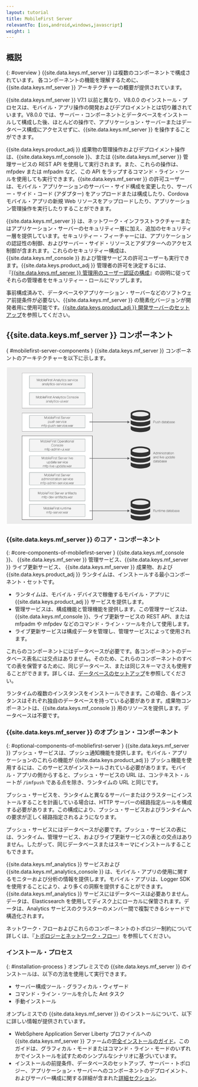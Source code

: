 ```yaml
---
layout: tutorial
title: MobileFirst Server
relevantTo: [ios,android,windows,javascript]
weight: 1
---
```

<!-- NLS_CHARSET=UTF-8 -->
## 概説
{: #overview }
{{site.data.keys.mf_server }} は複数のコンポーネントで構成されています。 各コンポーネントの機能を理解するために、{{site.data.keys.mf_server }} アーキテクチャーの概要が提供されています。

{{site.data.keys.mf_server }} V7.1 以前と異なり、V8.0.0 のインストール・プロセスは、モバイル・アプリ操作の開発およびデプロイメントとは切り離されています。V8.0.0 では、サーバー・コンポーネントとデータベースをインストールして構成した後、ほとんどの操作で、アプリケーション・サーバーまたはデータベース構成にアクセスせずに、{{site.data.keys.mf_server }} を操作することができます。

{{site.data.keys.product_adj }} 成果物の管理操作およびデプロイメント操作は、{{site.data.keys.mf_console }}、または {{site.data.keys.mf_server }} 管理サービスの REST API を使用して実行されます。また、これらの操作は、mfpdev または mfpadm など、この API をラップするコマンド・ライン・ツールを使用しても実行できます。{{site.data.keys.mf_server }} の許可ユーザーは、モバイル・アプリケーションのサーバー・サイド構成を変更したり、サーバー・サイド・コード (アダプター) をアップロードまたは構成したり、Cordova モバイル・アプリの新規 Web リソースをアップロードしたり、アプリケーション管理操作を実行したりすることができます。

{{site.data.keys.mf_server }} は、ネットワーク・インフラストラクチャーまたはアプリケーション・サーバーのセキュリティー層に加え、追加のセキュリティー層を提供しています。セキュリティー・フィーチャーには、アプリケーションの認証性の制御、およびサーバー・サイド・リソースとアダプターへのアクセス制御が含まれます。これらのセキュリティー構成は、{{site.data.keys.mf_console }} および管理サービスの許可ユーザーも実行できます。{{site.data.keys.product_adj }} 管理者の許可を決定するには、『[{{site.data.keys.mf_server }} 管理用のユーザー認証の構成](../../../installation-configuration/production/server-configuration)』の説明に従ってそれらの管理者をセキュリティー・ロールにマップします。

事前構成済みで、データベースやアプリケーション・サーバーなどのソフトウェア前提条件が必要ない、{{site.data.keys.mf_server }} の簡素化バージョンが開発者用に使用可能です。[{{site.data.keys.product_adj }} 開発サーバーのセットアップ](../../../installation-configuration/development)を参照してください。

## {{site.data.keys.mf_server }} コンポーネント
{ #mobilefirst-server-components }
{{site.data.keys.mf_server }} コンポーネントのアーキテクチャーを以下に示します。

![{{site.data.keys.mf_server }} を構成するコンポーネント](server_components.jpg)

### {{site.data.keys.mf_server }} のコア・コンポーネント
{: #core-components-of-mobilefirst-server }
{{site.data.keys.mf_console }}、
{{site.data.keys.mf_server }} 管理サービス、{{site.data.keys.mf_server }} ライブ更新サービス、
{{site.data.keys.mf_server }} 成果物、および {{site.data.keys.product_adj }} ランタイムは、インストールする最小コンポーネント・セットです。 

* ランタイムは、モバイル・デバイスで稼働するモバイル・アプリに {{site.data.keys.product_adj }} サービスを提供します。
* 管理サービスは、構成機能と管理機能を提供します。この管理サービスは、{{site.data.keys.mf_console }}、ライブ更新サービスの REST API、または mfpadm や mfpdev などのコマンド・ライン・ツールを介して使用します。 
* ライブ更新サービスは構成データを管理し、管理サービスによって使用されます。

これらのコンポーネントにはデータベースが必要です。各コンポーネントのデータベース表名には交点はありません。そのため、これらのコンポーネントのすべての表を保管するために、同じデータベース、または同じスキーマさえも使用することができます。詳しくは、[データベースのセットアップ](../../../installation-configuration/production/server-configuration)を参照してください。

ランタイムの複数のインスタンスをインストールできます。この場合、各インスタンスはそれぞれ独自のデータベースを持っている必要があります。成果物コンポーネントは、{{site.data.keys.mf_console }} 用のリソースを提供します。データベースは不要です。

### {{site.data.keys.mf_server }} のオプション・コンポーネント
{: #optional-components-of-mobliefirst-server }
{{site.data.keys.mf_server }} プッシュ・サービスは、プッシュ通知機能を提供します。モバイル・アプリケーションのこれらの機能が {{site.data.keys.product_adj }} プッシュ機能を使用するには、このサービスがインストールされている必要があります。モバイル・アプリの側からすると、プッシュ・サービスの URL は、コンテキスト・ルートが `/imfpush` である点を除き、ランタイムの URL と同じです。

プッシュ・サービスを、ランタイムと異なるサーバーまたはクラスターにインストールすることを計画している場合は、HTTP サーバーの経路指定ルールを構成する必要があります。この構成により、プッシュ・サービスおよびランタイムへの要求が正しく経路指定されるようになります。 

プッシュ・サービスにはデータベースが必要です。プッシュ・サービスの表には、ランタイム、管理サービス、およびライブ更新サービスの表との交点はありません。したがって、同じデータベースまたはスキーマにインストールすることもできます。

{{site.data.keys.mf_analytics }} サービスおよび {{site.data.keys.mf_analytics_console }} は、モバイル・アプリの使用に関するモニターおよび分析の情報を提供します。モバイル・アプリは、Logger SDK を使用することにより、より多くの洞察を提供することができます。{{site.data.keys.mf_analytics }} サービスにはデータベースは必要ありません。データは、Elasticsearch を使用してディスク上にローカルに保管されます。データは、Analytics サービスのクラスターのメンバー間で複製できるシャードで構造化されます。

ネットワーク・フローおよびこれらのコンポーネントのトポロジー制約について詳しくは、『[トポロジーとネットワーク・フロー](../../../installation-configuration/production/server-configuration)』を参照してください。

### インストール・プロセス
{: #installation-process }
オンプレミスでの {{site.data.keys.mf_server }} のインストールは、以下の方法を使用して実行できます。

* サーバー構成ツール - グラフィカル・ウィザード
* コマンド・ライン・ツールを介した Ant タスク
* 手動インストール

オンプレミスでの {{site.data.keys.mf_server }} のインストールについて、以下に詳しい情報が提供されています。

* WebSphere Application Server Liberty プロファイルへの {{site.data.keys.mf_server }} ファームの[完全インストールのガイド](../../../installation-configuration/production/)。このガイドは、グラフィカル・モードまたはコマンド・ライン・モードのいずれかでインストールを試すためのシンプルなシナリオに基づいています。
* インストールの前提条件、データベースのセットアップ、サーバー・トポロジー、アプリケーション・サーバーへのコンポーネントのデプロイメント、およびサーバー構成に関する詳細が含まれた[詳細セクション](../../../installation-configuration/production/)。

